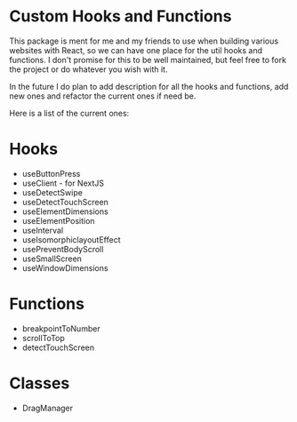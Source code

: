 # Custom Hooks and Functions

This package is ment for me and my friends to use when building various websites with React, so we can have one place for the util hooks and functions.
I don't promise for this to be well maintained, but feel free to fork the project or do whatever you wish with it.

In the future I do plan to add description for all the hooks and functions, add new ones and refactor the current ones if need be.

Here is a list of the current ones:

# Hooks

- useButtonPress
- useClient - for NextJS
- useDetectSwipe
- useDetectTouchScreen
- useElementDimensions
- useElementPosition
- useInterval
- useIsomorphiclayoutEffect
- usePreventBodyScroll
- useSmallScreen
- useWindowDimensions

# Functions

- breakpointToNumber
- scrollToTop
- detectTouchScreen

# Classes

- DragManager
